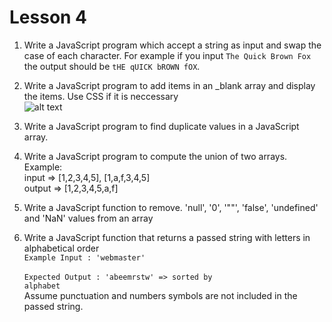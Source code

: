 # Lesson 4
1. Write a JavaScript program which accept a string as input and swap the case of each character. For example if you input ```The Quick Brown Fox``` the output should be ```tHE qUICK bROWN fOX```.<br>

2. Write a JavaScript program to add items in an _blank array and display the items. Use CSS if it is neccessary <br>
![alt text](https://www.oreilly.com/library/view/javascript-by-example/9781788293969/assets/626fcf76-83a4-4d76-af71-e405ec211f12.png)

3. Write a JavaScript program to find duplicate values in a JavaScript array. <br>


4. Write a JavaScript program to compute the union of two arrays. <br>
Example: <br> 
input => [1,2,3,4,5], [1,a,f,3,4,5] <br>
output =>  [1,2,3,4,5,a,f] <br>



5. Write a JavaScript function to remove. 'null', '0', '""', 'false', 'undefined' and 'NaN' values from an array


6. Write a JavaScript function that returns a passed string with letters in alphabetical order <br>
<code>Example Input : 'webmaster' </code> <br>
<code>Expected Output : 'abeemrstw' => sorted by alphabet</code> <br>
Assume punctuation and numbers symbols are not included in the passed string.<br>

